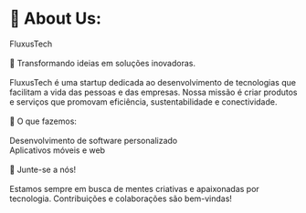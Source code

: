 # 💫 About Us:
FluxusTech<br><br>🌟 Transformando ideias em soluções inovadoras.<br><br>FluxusTech é uma startup dedicada ao desenvolvimento de tecnologias que facilitam a vida das pessoas e das empresas. Nossa missão é criar produtos e serviços que promovam eficiência, sustentabilidade e conectividade.<br><br>🔧 O que fazemos:<br><br>Desenvolvimento de software personalizado<br>Aplicativos móveis e web<br><br>🚀 Junte-se a nós!<br><br>Estamos sempre em busca de mentes criativas e apaixonadas por tecnologia. Contribuições e colaborações são bem-vindas!

<!-- Proudly created with GPRM ( https://gprm.itsvg.in ) -->
